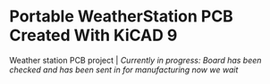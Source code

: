 # Portable WeatherStation PCB Created With KiCAD 9
Weather station PCB project | *Currently in progress: Board has been checked and has been sent in for manufacturing now we wait*
